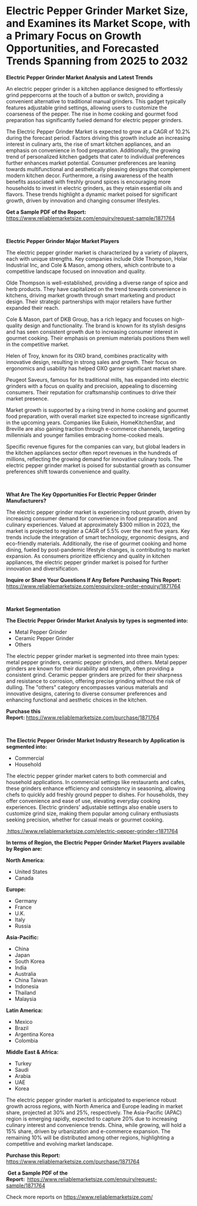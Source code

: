 <p><h1>Electric Pepper Grinder Market Size, and Examines its Market Scope, with a Primary Focus on Growth Opportunities, and Forecasted Trends Spanning from 2025 to 2032</h1></p><p><strong>Electric Pepper Grinder Market Analysis and Latest Trends</strong></p>
<p><p>An electric pepper grinder is a kitchen appliance designed to effortlessly grind peppercorns at the touch of a button or switch, providing a convenient alternative to traditional manual grinders. This gadget typically features adjustable grind settings, allowing users to customize the coarseness of the pepper. The rise in home cooking and gourmet food preparation has significantly fueled demand for electric pepper grinders.</p><p>The Electric Pepper Grinder Market is expected to grow at a CAGR of 10.2% during the forecast period. Factors driving this growth include an increasing interest in culinary arts, the rise of smart kitchen appliances, and an emphasis on convenience in food preparation. Additionally, the growing trend of personalized kitchen gadgets that cater to individual preferences further enhances market potential. Consumer preferences are leaning towards multifunctional and aesthetically pleasing designs that complement modern kitchen decor. Furthermore, a rising awareness of the health benefits associated with freshly ground spices is encouraging more households to invest in electric grinders, as they retain essential oils and flavors. These trends highlight a dynamic market poised for significant growth, driven by innovation and changing consumer lifestyles.</p></p>
<p><strong>Get a Sample PDF of the Report:&nbsp;</strong> <a href="https://www.reliablemarketsize.com/enquiry/request-sample/1871764?utm_campaign=2996&utm_medium=2&utm_source=Github&utm_content=ia&utm_term=04042025&utm_id=electric-pepper-grinder">https://www.reliablemarketsize.com/enquiry/request-sample/1871764</a></p>
<p>&nbsp;</p>
<p><strong>Electric Pepper Grinder Major Market Players</strong></p>
<p><p>The electric pepper grinder market is characterized by a variety of players, each with unique strengths. Key companies include Olde Thompson, Holar Industrial Inc, and Cole & Mason, among others, which contribute to a competitive landscape focused on innovation and quality.</p><p>Olde Thompson is well-established, providing a diverse range of spice and herb products. They have capitalized on the trend towards convenience in kitchens, driving market growth through smart marketing and product design. Their strategic partnerships with major retailers have further expanded their reach.</p><p>Cole & Mason, part of DKB Group, has a rich legacy and focuses on high-quality design and functionality. The brand is known for its stylish designs and has seen consistent growth due to increasing consumer interest in gourmet cooking. Their emphasis on premium materials positions them well in the competitive market. </p><p>Helen of Troy, known for its OXO brand, combines practicality with innovative design, resulting in strong sales and growth. Their focus on ergonomics and usability has helped OXO garner significant market share. </p><p>Peugeot Saveurs, famous for its traditional mills, has expanded into electric grinders with a focus on quality and precision, appealing to discerning consumers. Their reputation for craftsmanship continues to drive their market presence.</p><p>Market growth is supported by a rising trend in home cooking and gourmet food preparation, with overall market size expected to increase significantly in the upcoming years. Companies like Eukein, HomeKitchenStar, and Breville are also gaining traction through e-commerce channels, targeting millennials and younger families embracing home-cooked meals.</p><p>Specific revenue figures for the companies can vary, but global leaders in the kitchen appliances sector often report revenues in the hundreds of millions, reflecting the growing demand for innovative culinary tools. The electric pepper grinder market is poised for substantial growth as consumer preferences shift towards convenience and quality.</p></p>
<p>&nbsp;</p>
<p><strong>What Are The Key Opportunities For Electric Pepper Grinder Manufacturers?</strong></p>
<p><p>The electric pepper grinder market is experiencing robust growth, driven by increasing consumer demand for convenience in food preparation and culinary experiences. Valued at approximately $300 million in 2023, the market is projected to register a CAGR of 5.5% over the next five years. Key trends include the integration of smart technology, ergonomic designs, and eco-friendly materials. Additionally, the rise of gourmet cooking and home dining, fueled by post-pandemic lifestyle changes, is contributing to market expansion. As consumers prioritize efficiency and quality in kitchen appliances, the electric pepper grinder market is poised for further innovation and diversification.</p></p>
<p><strong>Inquire or Share Your Questions If Any Before Purchasing This Report:</strong> <a href="https://www.reliablemarketsize.com/enquiry/pre-order-enquiry/1871764?utm_campaign=2996&utm_medium=2&utm_source=Github&utm_content=ia&utm_term=04042025&utm_id=electric-pepper-grinder">https://www.reliablemarketsize.com/enquiry/pre-order-enquiry/1871764</a></p>
<p>&nbsp;</p>
<p><strong>Market Segmentation</strong></p>
<p><strong>The Electric Pepper Grinder Market Analysis by types is segmented into:</strong></p>
<p><ul><li>Metal Pepper Grinder</li><li>Ceramic Pepper Grinder</li><li>Others</li></ul></p>
<p><p>The electric pepper grinder market is segmented into three main types: metal pepper grinders, ceramic pepper grinders, and others. Metal pepper grinders are known for their durability and strength, often providing a consistent grind. Ceramic pepper grinders are prized for their sharpness and resistance to corrosion, offering precise grinding without the risk of dulling. The "others" category encompasses various materials and innovative designs, catering to diverse consumer preferences and enhancing functional and aesthetic choices in the kitchen.</p></p>
<p><strong>Purchase this Report:&nbsp;</strong><a href="https://www.reliablemarketsize.com/purchase/1871764?utm_campaign=2996&utm_medium=2&utm_source=Github&utm_content=ia&utm_term=04042025&utm_id=electric-pepper-grinder">https://www.reliablemarketsize.com/purchase/1871764</a></p>
<p>&nbsp;</p>
<p><strong>The Electric Pepper Grinder Market Industry Research by Application is segmented into:</strong></p>
<p><ul><li>Commercial</li><li>Household</li></ul></p>
<p><p>The electric pepper grinder market caters to both commercial and household applications. In commercial settings like restaurants and cafes, these grinders enhance efficiency and consistency in seasoning, allowing chefs to quickly add freshly ground pepper to dishes. For households, they offer convenience and ease of use, elevating everyday cooking experiences. Electric grinders' adjustable settings also enable users to customize grind size, making them popular among culinary enthusiasts seeking precision, whether for casual meals or gourmet cooking.</p></p>
<p><a href="https://www.reliablemarketsize.com/electric-pepper-grinder-r1871764?utm_campaign=2996&utm_medium=2&utm_source=Github&utm_content=ia&utm_term=04042025&utm_id=electric-pepper-grinder">&nbsp;https://www.reliablemarketsize.com/electric-pepper-grinder-r1871764</a></p>
<p><strong>In terms of Region, the Electric Pepper Grinder Market Players available by Region are:</strong></p>
<p>
    <p> <strong> North America: </strong>
        <ul>
            <li>United States</li>
            <li>Canada</li>
        </ul>
        </p> 
    <p> <strong> Europe: </strong>
        <ul>
            <li>Germany</li>
            <li>France</li>
            <li>U.K.</li>
            <li>Italy</li>
            <li>Russia</li>
        </ul>
        </p> 
    <p> <strong> Asia-Pacific: </strong>
        <ul>
            <li>China</li>
            <li>Japan</li>
            <li>South Korea</li>
            <li>India</li>
            <li>Australia</li>
            <li>China Taiwan</li>
            <li>Indonesia</li>
            <li>Thailand</li>
            <li>Malaysia</li>
        </ul>
        </p> 
    <p> <strong> Latin America: </strong>
        <ul>
            <li>Mexico</li>
            <li>Brazil</li>
            <li>Argentina Korea</li>
            <li>Colombia</li>
        </ul>
        </p> 
    <p> <strong> Middle East & Africa: </strong>
        <ul>
            <li>Turkey</li>
            <li>Saudi</li>
            <li>Arabia</li>
            <li>UAE</li>
            <li>Korea</li>
        </ul>
    </p>
    </p>
<p><p>The electric pepper grinder market is anticipated to experience robust growth across regions, with North America and Europe leading in market share, projected at 30% and 25%, respectively. The Asia-Pacific (APAC) region is emerging rapidly, expected to capture 20% due to increasing culinary interest and convenience trends. China, while growing, will hold a 15% share, driven by urbanization and e-commerce expansion. The remaining 10% will be distributed among other regions, highlighting a competitive and evolving market landscape.</p></p>
<p><strong>Purchase this Report: </strong><a href="https://www.reliablemarketsize.com/purchase/1871764?utm_campaign=2996&utm_medium=2&utm_source=Github&utm_content=ia&utm_term=04042025&utm_id=electric-pepper-grinder">https://www.reliablemarketsize.com/purchase/1871764</a></p>
<p>&nbsp;<strong>Get a Sample PDF of the Report:&nbsp;&nbsp;</strong><a href="https://www.reliablemarketsize.com/enquiry/request-sample/1871764?utm_campaign=2996&utm_medium=2&utm_source=Github&utm_content=ia&utm_term=04042025&utm_id=electric-pepper-grinder">https://www.reliablemarketsize.com/enquiry/request-sample/1871764</a></p>
<p><strong></strong></p>
<p>Check more reports on <a href="https://www.reliablemarketsize.com/?utm_campaign=2996&utm_medium=2&utm_source=Github&utm_content=ia&utm_term=04042025&utm_id=electric-pepper-grinder">https://www.reliablemarketsize.com/</a></p>